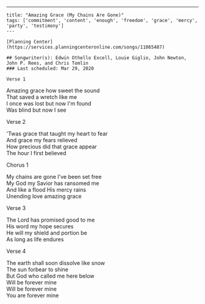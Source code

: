 ---
    title: "Amazing Grace (My Chains Are Gone)"
    tags: ['commitment', 'content', 'enough', 'freedom', 'grace', 'mercy', 'party', 'testimony']
    ---

    [Planning Center](https://services.planningcenteronline.com/songs/11065487)

    ## Songwriter(s): Edwin Othello Excell, Louie Giglio, John Newton, John P. Rees, and Chris Tomlin
    ### Last scheduled: Mar 29, 2020          

    Verse 1  
  
Amazing grace how sweet the sound  
That saved a wretch like me  
I once was lost but now I'm found  
Was blind but now I see  
  
Verse 2  
  
'Twas grace that taught my heart to fear  
And grace my fears relieved  
How precious did that grace appear  
The hour I first believed  
  
Chorus 1  
  
My chains are gone I've been set free  
My God my Savior has ransomed me  
And like a flood His mercy rains  
Unending love amazing grace  
  
Verse 3  
  
The Lord has promised good to me  
His word my hope secures  
He will my shield and portion be  
As long as life endures  
  
Verse 4  
  
The earth shall soon dissolve like snow  
The sun forbear to shine  
But God who called me here below  
Will be forever mine  
Will be forever mine  
You are forever mine
    